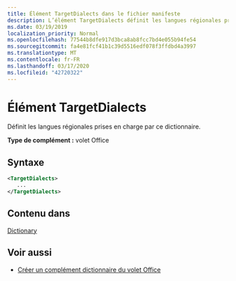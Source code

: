 ```yaml
---
title: Élément TargetDialects dans le fichier manifeste
description: L’élément TargetDialects définit les langues régionales prises en charge par ce dictionnaire.
ms.date: 03/19/2019
localization_priority: Normal
ms.openlocfilehash: 77544b8dfe917d3bca8ab8fcc7bd4e055b94fe54
ms.sourcegitcommit: fa4e81fcf41b1c39d5516edf078f3ffdbd4a3997
ms.translationtype: MT
ms.contentlocale: fr-FR
ms.lasthandoff: 03/17/2020
ms.locfileid: "42720322"
---
```

# <a name="targetdialects-element"></a>Élément TargetDialects

Définit les langues régionales prises en charge par ce dictionnaire.

**Type de complément :** volet Office

## <a name="syntax"></a>Syntaxe

```XML
<TargetDialects>
   ...
</TargetDialects>
```

## <a name="contained-in"></a>Contenu dans

[Dictionary](dictionary.md)

## <a name="see-also"></a>Voir aussi

- [Créer un complément dictionnaire du volet Office](../../word/dictionary-task-pane-add-ins.md)
